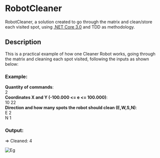 # RobotCleaner
RobotCleaner, a solution created to go through the matrix and clean/store each visited spot, using [.NET Core 3.0](https://github.com/dotnet/aspnetcore) and TDD as methodology.

## Description
This is a practical example of how one Cleaner Robot works, going through the matrix and cleaning each spot visited, following the inputs as shown below: 

### Example:

**Quantity of commands**:\
2\
**Coordinates X and Y (-100.000 <= e <= 100.000)**:\
10 22\
**Direction and how many spots the robot should clean (E,W,S,N)**:\
E 2\
N 1 

### Output:

=> Cleaned: 4

![Eg](https://i.imgur.com/Wos1q8w.jpg)
